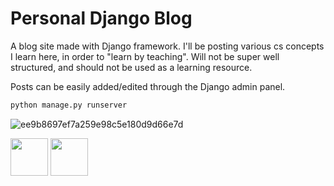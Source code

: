 # Personal Django Blog


A blog site made with Django framework.  I'll be posting various cs concepts I learn here, in order to "learn by teaching".  Will not be super well structured, 
and should not be used as a learning resource.

Posts can be easily added/edited through the Django admin panel.

```python
python manage.py runserver
```


![ee9b8697ef7a259e98c5e180d9d66e7d](https://user-images.githubusercontent.com/106990217/184050146-b34f7276-99fc-4bd6-ad2e-bd45c6640031.png)

<img src="https://user-images.githubusercontent.com/106990217/184200105-d8b8b73b-3436-4065-b525-38e9e1b32e5b.png" width="60" height="60"> <img src="https://upload.wikimedia.org/wikipedia/commons/thumb/d/d5/Tailwind_CSS_Logo.svg/2048px-Tailwind_CSS_Logo.svg.png" width="60" height="60"> 
